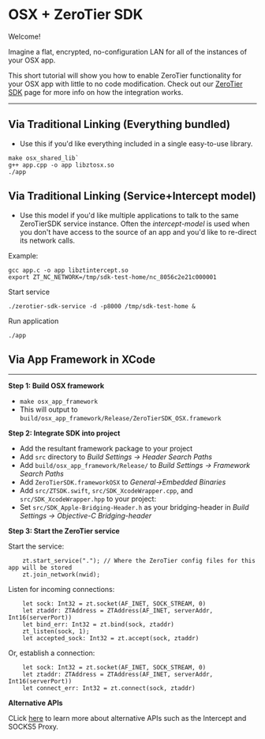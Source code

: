 OSX + ZeroTier SDK
====

Welcome!

Imagine a flat, encrypted, no-configuration LAN for all of the instances of your OSX app. 

This short tutorial will show you how to enable ZeroTier functionality for your OSX app with little to no code modification. Check out our [ZeroTier SDK](https://www.zerotier.com/blog) page for more info on how the integration works.

***

## Via Traditional Linking (Everything bundled)

 - Use this if you'd like everything included in a single easy-to-use library.

```
make osx_shared_lib`
g++ app.cpp -o app libztosx.so
./app
```

## Via Traditional Linking (Service+Intercept model)

 - Use this model if you'd like multiple applications to talk to the same ZeroTierSDK service instance. Often the *intercept-model* is used when you don't have access to the source of an app and you'd like to re-direct its network calls.

Example:

    gcc app.c -o app libztintercept.so
    export ZT_NC_NETWORK=/tmp/sdk-test-home/nc_8056c2e21c000001

Start service

    ./zerotier-sdk-service -d -p8000 /tmp/sdk-test-home &

Run application

    ./app

## Via App Framework in XCode

***
**Step 1: Build OSX framework**

- `make osx_app_framework`
- This will output to `build/osx_app_framework/Release/ZeroTierSDK_OSX.framework`

**Step 2: Integrate SDK into project**

- Add the resultant framework package to your project
- Add `src` directory to *Build Settings -> Header Search Paths*
- Add `build/osx_app_framework/Release/` to *Build Settings -> Framework Search Paths*
- Add `ZeroTierSDK.frameworkOSX` to *General->Embedded Binaries*
- Add `src/ZTSDK.swift`, `src/SDK_XcodeWrapper.cpp`, and `src/SDK_XcodeWrapper.hpp` to your project:
- Set `src/SDK_Apple-Bridging-Header.h` as your bridging-header in *Build Settings -> Objective-C Bridging-header*

**Step 3: Start the ZeroTier service**

Start the service:

```
    zt.start_service("."); // Where the ZeroTier config files for this app will be stored
    zt.join_network(nwid);
```

Listen for incoming connections:

```
    let sock: Int32 = zt.socket(AF_INET, SOCK_STREAM, 0)
    let ztaddr: ZTAddress = ZTAddress(AF_INET, serverAddr, Int16(serverPort))
    let bind_err: Int32 = zt.bind(sock, ztaddr)
    zt_listen(sock, 1);
    let accepted_sock: Int32 = zt.accept(sock, ztaddr)
```

Or, establish a connection:

```
    let sock: Int32 = zt.socket(AF_INET, SOCK_STREAM, 0)
    let ztaddr: ZTAddress = ZTAddress(AF_INET, serverAddr, Int16(serverPort))
    let connect_err: Int32 = zt.connect(sock, ztaddr)
```

**Alternative APIs**

CLick [here](../../../../docs/api_discussion.md) to learn more about alternative APIs such as the Intercept and SOCKS5 Proxy.